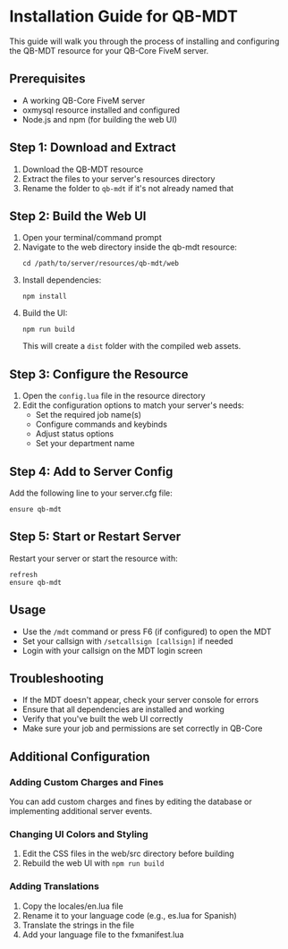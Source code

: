 
# Installation Guide for QB-MDT

This guide will walk you through the process of installing and configuring the QB-MDT resource for your QB-Core FiveM server.

## Prerequisites

- A working QB-Core FiveM server
- oxmysql resource installed and configured
- Node.js and npm (for building the web UI)

## Step 1: Download and Extract

1. Download the QB-MDT resource
2. Extract the files to your server's resources directory
3. Rename the folder to `qb-mdt` if it's not already named that

## Step 2: Build the Web UI

1. Open your terminal/command prompt
2. Navigate to the web directory inside the qb-mdt resource:
   ```
   cd /path/to/server/resources/qb-mdt/web
   ```
3. Install dependencies:
   ```
   npm install
   ```
4. Build the UI:
   ```
   npm run build
   ```
   This will create a `dist` folder with the compiled web assets.

## Step 3: Configure the Resource

1. Open the `config.lua` file in the resource directory
2. Edit the configuration options to match your server's needs:
   - Set the required job name(s)
   - Configure commands and keybinds
   - Adjust status options
   - Set your department name

## Step 4: Add to Server Config

Add the following line to your server.cfg file:
```
ensure qb-mdt
```

## Step 5: Start or Restart Server

Restart your server or start the resource with:
```
refresh
ensure qb-mdt
```

## Usage

- Use the `/mdt` command or press F6 (if configured) to open the MDT
- Set your callsign with `/setcallsign [callsign]` if needed
- Login with your callsign on the MDT login screen

## Troubleshooting

- If the MDT doesn't appear, check your server console for errors
- Ensure that all dependencies are installed and working
- Verify that you've built the web UI correctly
- Make sure your job and permissions are set correctly in QB-Core

## Additional Configuration

### Adding Custom Charges and Fines

You can add custom charges and fines by editing the database or implementing additional server events.

### Changing UI Colors and Styling

1. Edit the CSS files in the web/src directory before building
2. Rebuild the web UI with `npm run build`

### Adding Translations

1. Copy the locales/en.lua file
2. Rename it to your language code (e.g., es.lua for Spanish)
3. Translate the strings in the file
4. Add your language file to the fxmanifest.lua

